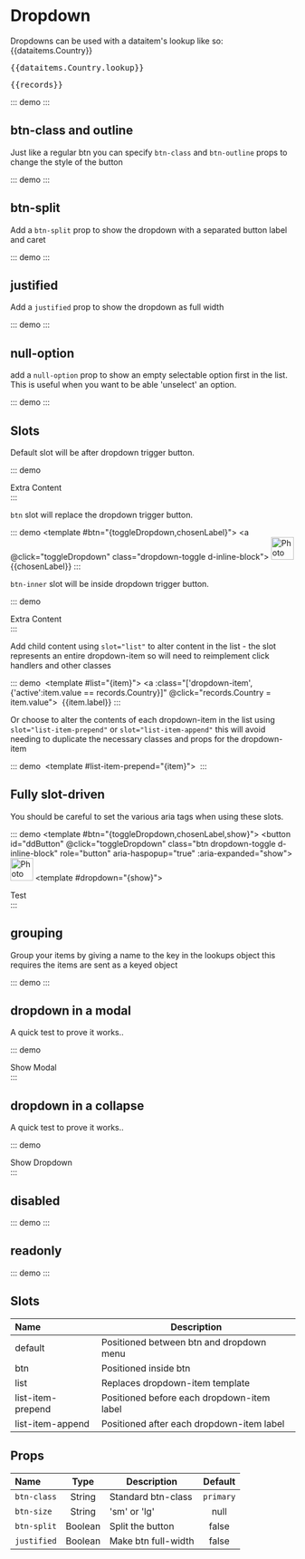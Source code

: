 # Dropdown

Dropdowns can be used with a dataitem's lookup like so:
{{dataitems.Country}}

<pre class="text-white">{{dataitems.Country.lookup}}</pre>
<pre class="text-white">{{records}}</pre>

::: demo
  <dropdown :items="dataitems.Country.lookup.items" v-model="records.Country" />
:::

## btn-class and outline
Just like a regular btn you can specify `btn-class` and `btn-outline` props to change the style of the button

::: demo
  <dropdown btn-class="danger" :btn-outline="false" :items="dataitems.Country.lookup.items" v-model="records.Country"/>
:::

## btn-split
Add a `btn-split` prop to show the dropdown with a separated button label and caret

::: demo
  <dropdown btn-split :items="dataitems.Country.lookup.items" v-model="records.Country"/>
:::

## justified
Add a `justified` prop to show the dropdown as full width

::: demo
  <dropdown justified :items="dataitems.Country.lookup.items" v-model="records.Country"/>
:::

## null-option
add a `null-option` prop to show an empty selectable option first in the list.  This is useful when you want to be able 'unselect' an option.

::: demo
  <dropdown null-option :items="dataitems.Country.lookup.items" v-model="records.Country"/>
:::

## Slots

Default slot will be after dropdown trigger button.

::: demo
  <dropdown :items="dataitems.Country.lookup.items" v-model="records.Country">
    <div>Extra Content</div>
  </dropdown>
:::

`btn` slot will replace the dropdown trigger button.

::: demo
  <dropdown :items="dataitems.Country.lookup.items" v-model="records.Country">
    <template #btn="{toggleDropdown,chosenLabel}">
      <a @click="toggleDropdown" class="dropdown-toggle d-inline-block">
        <img src="https://www.gravatar.com/avatar/4a5a41b51bef54d817bab9bd67cee15d.jpg?s=200&d=mm" class="rounded-circle" width="40" alt="Photo">
        <label for="">{{chosenLabel}}</label>
      </a>
    </template>
  </dropdown>
:::

`btn-inner` slot will be inside dropdown trigger button.

::: demo
  <dropdown :items="dataitems.Country.lookup.items" v-model="records.Country">
    <div slot="btn-inner">Extra Content</div>
  </dropdown>
:::


Add child content using `slot="list"` to alter content in the list - the slot represents an entire dropdown-item so will need to reimplement click handlers and other classes

::: demo
  <dropdown :items="dataitems.Country.lookup.items" v-model="records.Country" btn-split>
    <img v-if="records.Country" slot="btn-inner" :src="countryFlagUrl(records.Country)">
    <template #list="{item}">
      <a :class="['dropdown-item',{'active':item.value == records.Country}]" @click="records.Country = item.value">
        <img :src="countryFlagUrl(item.value)">
        <span>{{item.label}}</span>
      </a>
    </template>
  </dropdown>
:::

Or choose to alter the contents of each dropdown-item in the list using `slot="list-item-prepend"` or  `slot="list-item-append"` this will avoid needing to duplicate the necessary classes and props for the dropdown-item

::: demo
<dropdown :items="dataitems.Country.lookup.items" v-model="records.Country" class="w-50">
  <img v-if="records.Country" slot="btn-inner" :src="countryFlagUrl(records.Country)">
  <template #list-item-prepend="{item}">
    <img class="ml-n3" :src="countryFlagUrl(item.value)">
  </template>
</dropdown>
:::

## Fully slot-driven

You should be careful to set the various aria tags when using these slots.

::: demo
<dropdown>
  <template #btn="{toggleDropdown,chosenLabel,show}">
    <button id="ddButton" @click="toggleDropdown" class="btn dropdown-toggle d-inline-block" role="button" aria-haspopup="true" :aria-expanded="show">
      <img src="https://www.gravatar.com/avatar/4a5a41b51bef54d817bab9bd67cee15d.jpg?s=200&d=mm" class="rounded-circle" width="40" alt="Photo">
    </button>
  </template>
  <template #dropdown="{show}">
    <div :class="['dropdown-menu',{'show':show}]" aria-labelledby="ddButton">
      <router-link :to="{ path: '/components/dropdown.html' }" class="dropdown-item pl-3"> Test </router-link>
    </div>
  </template>
</dropdown>
:::



## grouping
Group your items by giving a name to the key in the lookups object this requires the items are sent as a keyed object

::: demo
<form-group :di="deathCauses" v-slot="{di}" :cols="[{md:4},{md:8}]">
  <dropdown :group="di.lookup.group" :items="di.lookup.items" v-model="records.DeathCause" btn-split justified />
</form-group>
:::

## dropdown in a modal
A quick test to prove it works..

::: demo
<div>
  <btn @click.native="modalShow=!modalShow">Show Modal</btn>
  <modal :show="modalShow" @close="modalShow = false">
    <form-group :di="deathCauses" v-slot="{di}">
      <dropdown :group="di.lookup.group" :items="di.lookup.items" v-model="records.DeathCause" btn-split justified />
    </form-group>
  </modal>
</div>
:::

## dropdown in a collapse
A quick test to prove it works..

::: demo
<div>
  <btn @click.native="collapseShow=!collapseShow">Show Dropdown</btn>
  <collapse :show="collapseShow">
    <form-group :di="deathCauses" v-slot="{di}">
      <dropdown :group="di.lookup.group" :items="di.lookup.items" v-model="records.DeathCause" btn-split justified />
    </form-group>
  </collapse>
</div>
:::

## disabled

::: demo
<form-group :di="deathCauses" v-slot="{di}">
  <dropdown disabled :group="di.lookup.group" :items="di.lookup.items" v-model="records.DeathCause2" btn-split justified />
</form-group>
:::

## readonly

::: demo
<form-group :di="deathCauses" v-slot="{di}">
  <dropdown readonly :group="di.lookup.group" :items="di.lookup.items" v-model="records.DeathCause3" btn-split justified />
</form-group>
:::

## Slots
Name              | Description 
:--------         | ----------- 
default           | Positioned between btn and dropdown menu
btn               | Positioned inside btn
list              | Replaces dropdown-item template
list-item-prepend | Positioned before each dropdown-item label
list-item-append | Positioned after each dropdown-item label


## Props
Name        | Type    | Description | Default
:--------   | :----:  | ----------- | :-----:
`btn-class` | String  | Standard btn-class | `primary`
`btn-size`  | String  | 'sm' or 'lg'  | null
`btn-split` | Boolean | Split the button | false
`justified` | Boolean | Make btn full-width | false

<script>
  import deathCauses from './sample-data/death-causes.json'
export default {
  methods:{
    countryFlagUrl(country_code){
      return 'https://www.countryflags.io/'+country_code+'/shiny/32.png'
    }
  },
  data() {
    return {
      collapseShow:false,
      modalShow:false,
      records: {
        Country: null,
        DeathCause: null,
        DeathCause2: 6,
        DeathCause3: 7,
      },
      dataitems: {
        Country: {
          name: 'Country',
          label: 'Choose a country',
          lookup: {
            name: 'CountryList',
            items: [
              { label: 'United Arab Emirates', value: 'AE' },
              { label: 'United Kingdom', value: 'GB' },
              { label: 'United States', value: 'US' },
            ]
          }
        },
        
      },
      deathCauses
    }
  },
}
</script>